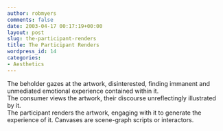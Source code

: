 ```yaml
---
author: robmyers
comments: false
date: 2003-04-17 00:17:19+00:00
layout: post
slug: the-participant-renders
title: The Participant Renders
wordpress_id: 14
categories:
- Aesthetics
---
```


The beholder gazes at the artwork, disinterested, finding immanent and unmediated emotional experience contained within it.  
The consumer views the artwork, their discourse unreflectingly illustrated by it.  
The participant renders the artwork, engaging with it to generate the experience of it. Canvases are scene-graph scripts or interactors.



